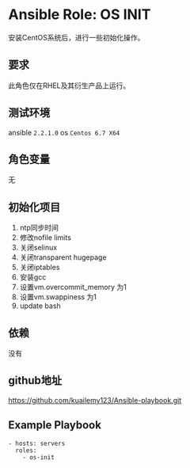 # Ansible Role: OS INIT

安装CentOS系统后，进行一些初始化操作。

## 要求

此角色仅在RHEL及其衍生产品上运行。

## 测试环境

ansible `2.2.1.0`
os `Centos 6.7 X64`

## 角色变量
无

## 初始化项目

1. ntp同步时间
2. 修改nofile limits
3. 关闭selinux
4. 关闭transparent hugepage
5. 关闭iptables
6. 安装gcc
7. 设置vm.overcommit_memory 为1
8. 设置vm.swappiness 为1
9. update bash


## 依赖

没有

## github地址
https://github.com/kuailemy123/Ansible-playbook.git

## Example Playbook

    - hosts: servers
      roles:
        - os-init